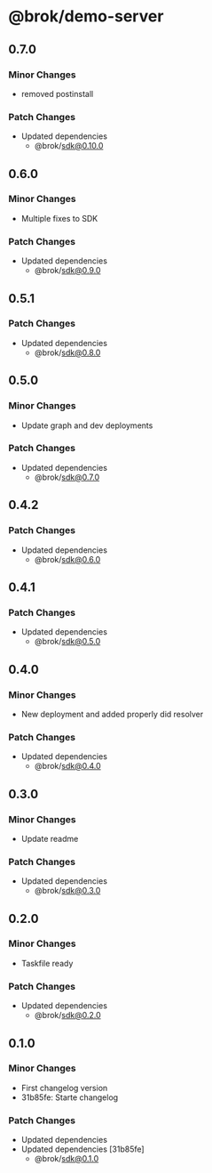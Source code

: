 # @brok/demo-server

## 0.7.0

### Minor Changes

- removed postinstall

### Patch Changes

- Updated dependencies
  - @brok/sdk@0.10.0

## 0.6.0

### Minor Changes

- Multiple fixes to SDK

### Patch Changes

- Updated dependencies
  - @brok/sdk@0.9.0

## 0.5.1

### Patch Changes

- Updated dependencies
  - @brok/sdk@0.8.0

## 0.5.0

### Minor Changes

- Update graph and dev deployments

### Patch Changes

- Updated dependencies
  - @brok/sdk@0.7.0

## 0.4.2

### Patch Changes

- Updated dependencies
  - @brok/sdk@0.6.0

## 0.4.1

### Patch Changes

- Updated dependencies
  - @brok/sdk@0.5.0

## 0.4.0

### Minor Changes

- New deployment and added properly did resolver

### Patch Changes

- Updated dependencies
  - @brok/sdk@0.4.0

## 0.3.0

### Minor Changes

- Update readme

### Patch Changes

- Updated dependencies
  - @brok/sdk@0.3.0

## 0.2.0

### Minor Changes

- Taskfile ready

### Patch Changes

- Updated dependencies
  - @brok/sdk@0.2.0

## 0.1.0

### Minor Changes

- First changelog version
- 31b85fe: Starte changelog

### Patch Changes

- Updated dependencies
- Updated dependencies [31b85fe]
  - @brok/sdk@0.1.0
